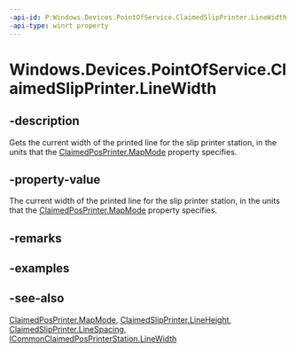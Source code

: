 ----api-id: P:Windows.Devices.PointOfService.ClaimedSlipPrinter.LineWidth
-api-type: winrt property
---<!-- Property syntaxpublic uint LineWidth { get; }--># Windows.Devices.PointOfService.ClaimedSlipPrinter.LineWidth## -descriptionGets the current width of the printed line for the slip printer station, in the units that the [ClaimedPosPrinter.MapMode](claimedposprinter_mapmode.md) property specifies.## -property-valueThe current width of the printed line for the slip printer station, in the units that the [ClaimedPosPrinter.MapMode](claimedposprinter_mapmode.md) property specifies.## -remarks## -examples## -see-also[ClaimedPosPrinter.MapMode](claimedposprinter_mapmode.md), [ClaimedSlipPrinter.LineHeight](claimedslipprinter_lineheight.md), [ClaimedSlipPrinter.LineSpacing](claimedslipprinter_linespacing.md), [ICommonClaimedPosPrinterStation.LineWidth](icommonclaimedposprinterstation_linewidth.md)